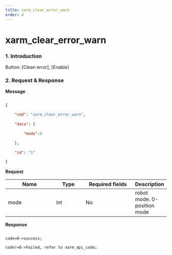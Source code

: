 ```yaml
---
title: xarm_clear_error_warn
order: 4
---
```

# xarm\_clear\_error\_warn



### 1. Introduction



Button: \[Clean error], \[Enable]



### 2. Request & Response


**Message**

```json

{

    "cmd": "xarm_clear_error_warn",
    
    "data": {
    
        "mode":0
    
    },
    
    "id": "1"

}

```


**Request**

<table data-full-width="true"><thead><tr><th width="142">Name</th><th width="79">Type</th><th width="144">Required fields</th><th>Description</th></tr></thead><tbody><tr><td>mode</td><td>int</td><td>No</td><td>robot mode. 0-position mode</td></tr></tbody></table>



**Response**

```

code=0->success;

code!=0->Failed, refer to xarm_api_code;

```

